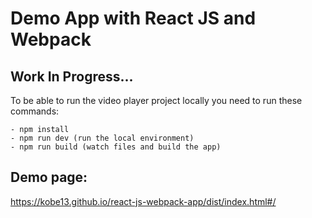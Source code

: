 # Demo App with React JS and Webpack

## Work In Progress...

To be able to run the video player project locally you need to run these commands:
 ```
 - npm install
 - npm run dev (run the local environment)
 - npm run build (watch files and build the app)
 ```
 
 ## Demo page:
https://kobe13.github.io/react-js-webpack-app/dist/index.html#/